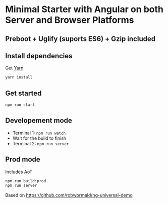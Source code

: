 # Minimal Starter with Angular on both Server and Browser Platforms

## Preboot + Uglify (suports ES6) + Gzip included

## Install dependencies
Get [Yarn](https://yarnpkg.com)
```sh
yarn install
```

## Get started
```sh
npm run start
```
## Developement mode
* Terminal 1: ```npm run watch```
* Wait for the build to finish
* Terminal 2: ```npm run server```

## Prod mode
Includes AoT
```sh
npm run build:prod
npm run server
```

Based on https://github.com/robwormald/ng-universal-demo

